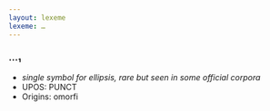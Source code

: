 ```yaml
---
layout: lexeme
lexeme: …
---
```


###  …₁

* _single symbol for ellipsis, rare but seen in some official corpora_
* UPOS:  PUNCT
* Origins: omorfi 

